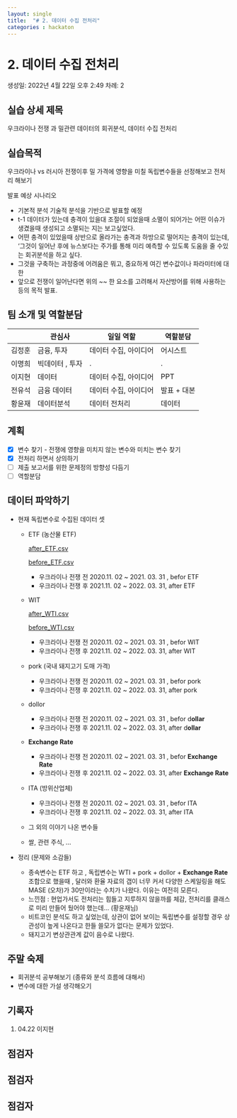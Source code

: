 ```yaml
---
layout: single
title:  "# 2. 데이터 수집 전처리"
categories : hackaton
---
```




# 2. 데이터 수집 전처리

생성일: 2022년 4월 22일 오후 2:49
차례: 2

## 실습 상세 제목

우크라이나 전쟁 과 밀관련 데이터의 회귀분석, 데이터 수집 전처리 

## 실습목적

우크라이나 vs 러시아 전쟁이후 밀 가격에 영향을 미칠 독립변수들을 선정해보고 전처리 해보기 

발표 예상 시나리오 

- 기본적 분석 기술적 분석을 기반으로 발표할 예정
- t-1 데이터가 있는데 충격이 있을대 조절이 되었을때 소멸이 되어가는 어떤 이슈가 생겼을때 생성되고 소멸되는 지는 보고싶었다.
- 어떤 충격이 있었을때 상반으로 올라가는 충격과 하방으로 떨어지는 충격이 있는데, ‘그것이 일어난 후에 뉴스보다는 주가를 통해 미리 예측할 수 있도록 도움을 줄 수있는 회귀분석을 하고 싶다.
- 그것을 구축하는 과정중에 어려움은 뭐고, 중요하게 여긴 변수값이나 파라미터에 대한
- 앞으로 전쟁이 일어난다면 위의 ~~ 한 요소를 고려해서 자산방어를 위해 사용하는 등의 목적 발표.

## 팀 소개 및 역할분담

|  | 관심사  | 일일 역할 | 역할분담  |
| --- | --- | --- | --- |
| 김정훈 | 금융, 투자  | 데이터 수집, 아이디어  | 어시스트  |
| 이명희 | 빅데이터 , 투자  | . | . |
| 이지현 | 데이터 | 데이터 수집, 아이디어  | PPT  |
| 전유석 | 금융 데이터  | 데이터 수집, 아이디어  | 발표 + 대본  |
| 황윤재  | 데이터분석 | 데이터 전처리  | 데이터 |

## 계획

- [x]  변수 찾기 - 전쟁에 영향을 미치지 않는 변수와 미치는 변수 찾기
- [x]  전처리 하면서 상의하기
- [ ]  제출 보고서를 위한 문제정의 방향성 다듬기
- [ ]  역할분담

## 데이터 파악하기

- 현재 독립변수로 수집된 데이터 셋
    - ETF (농산물 ETF)
        
        [after_ETF.csv](https://github.com/YJ-97/Project_mini/blob/main/datasets/after_ETF.csv)
        
        [before_ETF.csv](https://github.com/YJ-97/Project_mini/blob/main/datasets/before_ETF.csv)
        
        - 우크라이나 전쟁 전 2020.11. 02 ~ 2021. 03. 31 , befor ETF
        - 우크라이나 전쟁 후 2021.11. 02 ~ 2022. 03. 31, after ETF
        
    - WIT
        
        [after_WTI.csv](https://github.com/YJ-97/Project_mini/blob/main/datasets/after_WTI.csv)
        
        [before_WTI.csv](https://github.com/YJ-97/Project_mini/blob/main/datasets/before_WTI.csv)
        
        - 우크라이나 전쟁 전 2020.11. 02 ~ 2021. 03. 31 , befor WIT
        - 우크라이나 전쟁 후 2021.11. 02 ~ 2022. 03. 31, after WIT
        
    - pork (국내 돼지고기 도매 가격)
        - 우크라이나 전쟁 전 2020.11. 02 ~ 2021. 03. 31 , befor pork
        - 우크라이나 전쟁 후 2021.11. 02 ~ 2022. 03. 31, after pork
    
    - dollor
        - 우크라이나 전쟁 전 2020.11. 02 ~ 2021. 03. 31 , befor d**ollar**
        - 우크라이나 전쟁 후 2021.11. 02 ~ 2022. 03. 31, after d**ollar**
        
    - **Exchange Rate**
        - 우크라이나 전쟁 전 2020.11. 02 ~ 2021. 03. 31 , befor **Exchange Rate**
        - 우크라이나 전쟁 후 2021.11. 02 ~ 2022. 03. 31, after **Exchange Rate**
        
    - ITA (방위산업체)
        - 우크라이나 전쟁 전 2020.11. 02 ~ 2021. 03. 31 , befor ITA
        - 우크라이나 전쟁 후 2021.11. 02 ~ 2022. 03. 31, after ITA
        
    - 그 외의 이야기 나온 변수들
    - 쌀, 관련 주식, ...
    
- 정리 (문제와 소감들)
    - 종속변수는 ETF 하고 , 독립변수는 WTI  +  pork + dollor + **Exchange Rate** 조합으로 했을때 , 달러와 환율 자료의 갭이 너무 커서 다양한 스케일링을 해도 MASE (오차)가 30만이라는 수치가 나왔다.  이유는 여전히 모른다.
    - 느낀점 : 현업가서도 전처리는 힘들고 지루하지 않을까를 체감, 전처리를 클래스로 미리 만들어 뒀어야 했는데... (황윤재님)
    - 비트코인 분석도 하고 싶었는데, 상관이 없어 보이는 독립변수를 설정할 경우 상관성이 높게 나온다고 한들 쓸모가 없다는 문제가 있었다.
    - 돼지고기 변상관관계 값이 음수로 나왔다.

## 주말 숙제

- 회귀분석 공부해보기 (종류와 분석 흐름에 대해서)
- 변수에 대한 가설 생각해오기

## 기록자

1.  04.22 이지현 

## 점검자

## 점검자

 

## 점검자
